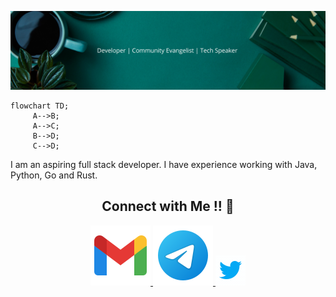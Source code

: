 <head>

</head>

![banner](./media/banner.png)

```mermaid
flowchart TD;
     A-->B;
     A-->C;
     B-->D;
     C-->D;
```

<p>I am an aspiring full stack developer. I have experience working with Java, Python, Go and Rust.
</p>
<h2 align="center">Connect with Me !! 🤝</h2>

<p align="center">
  <a href="mailto:LuckyTime1025<luckytime1025@gmail.com>">
    <img src="./media/gmail.svg"/>
  </a>
  <a href="https://t.me/LuckyTime1025">
    <img src="./media/telegram.svg">
  </a>
  <a href="https://twitter.com/Lucky18392706?s=09">
    <img src="./media/twitter.gif"/>
  </a>
</p>
<!--
**LuckyTime1025/LuckyTime1025** is a ✨ _special_ ✨ repository because its `README.md` (this file) appears on your GitHub profile.
<head>
Here are some ideas to get you started:
<link rel="stylesheet" href="https://cdnjs.cloudflare.com/ajax/libs/font-awesome/4.7.0/css/font-awesome.min.css">

- 🔭 I’m currently working on ...
- 🌱 I’m currently learning ...
- 👯 I’m looking to collaborate on ...
- 🤔 I’m looking for help with ...
- 💬 Ask me about ...
- 📫 How to reach me: ...
- 😄 Pronouns: ...
- ⚡ Fun fact: ...
-->
